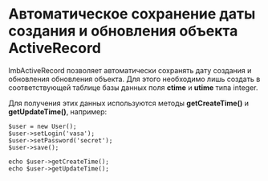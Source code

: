 # Автоматическое сохранение даты создания и обновления объекта ActiveRecord

lmbActiveRecord позволяет автоматически сохранять дату создания и обновления обновления объекта. Для этого необходимо лишь создать в соответствующей таблице базы данных поля **ctime** и **utime** типа integer.

Для получения этих данных используются методы **getCreateTime()** и **getUpdateTime()**, например:

    $user = new User();
    $user->setLogin('vasa');
    $user->setPassword('secret');
    $user->save();
 
    echo $user->getCreateTime();
    echo $user->getUpdateTime();
